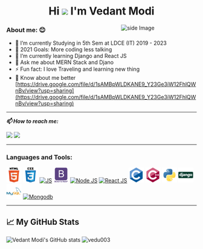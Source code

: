 <h1 align="center">Hi <img src="https://raw.githubusercontent.com/MartinHeinz/MartinHeinz/master/wave.gif" width="30px"> I'm Vedant Modi</h1>

<img src="https://github.com/vedu003/vedu003/blob/master/assets/life_balance.gif" alt="side Image" align="right" width="200" height="auto" />

### About me: 😊

- 🔭 I’m currently Studying in 5th Sem at LDCE (IT) 2019 - 2023
- 🥅 2021 Goals: More coding less talking
- 🌱 I’m currently learning Django and React JS
- 💬 Ask me about MERN Stack and Djano 
- ⚡ Fun fact: I love Traveling and learning new thing
- 📄 Know about me better [https://drive.google.com/file/d/1sAMBpWLDKANE9_Y23Ge3iW12FhlQWnBv/view?usp=sharing](https://drive.google.com/file/d/1sAMBpWLDKANE9_Y23Ge3iW12FhlQWnBv/view?usp=sharing)
<!-- - 👯 I’m looking to collaborate on ...
- 🤔 I’m looking for help with ...
- 📫 How to reach me: ...
- 😄 Pronouns: ...
 -->
 
 ---
 
 <p>
  <b><i>📫 How to reach me: </i></b>

 
  [<img height="30" src = "https://img.shields.io/badge/gmail-c14438?&style=for-the-badge&logo=gmail&logoColor=white" target="blank">][gmail] 
  [<img height="30" src="https://img.shields.io/badge/linkedin-blue.svg?&style=for-the-badge&logo=linkedin&logoColor=white" target="blank"/>][LinkedIn]
</p>

[gmail]: mailto:2001vedant@gmail.com
[linkedin]: https://www.linkedin.com/in/vedant-modi-3744ab213/

---

<h3 align="left">Languages and Tools:</h3>
<p align="left"> 
  <a href="https://www.w3.org/html/" target="_blank"><img src="https://raw.githubusercontent.com/devicons/devicon/master/icons/html5/html5-original-wordmark.svg" alt="html5" width="40" height="40"/></a> 
  <a href="https://www.w3schools.com/css/" target="_blank"><img src="https://raw.githubusercontent.com/devicons/devicon/master/icons/css3/css3-original-wordmark.svg" alt="css3" width="40" height="40"/></a> 
  <a href="https://www.javascript.com/" target="_blank"><img src="https://upload.wikimedia.org/wikipedia/commons/thumb/9/99/Unofficial_JavaScript_logo_2.svg/240px-Unofficial_JavaScript_logo_2.svg.png" alt="JS"  width="40" height="40"/></a>
  <a href="https://getbootstrap.com" target="_blank"><img src="https://raw.githubusercontent.com/devicons/devicon/master/icons/bootstrap/bootstrap-plain-wordmark.svg" alt="bootstrap" width="40" height="40"/></a> 
  <a href="https://nodejs.org/en/" target="_blank"><img src="https://www.pinclipart.com/picdir/middle/520-5201509_node-js-logo-png-clipart.png" alt="Node JS"  width="60" height="40"/></a>
  <a href="https://reactjs.org/" target="_blank"><img src="https://i.pinimg.com/originals/84/b1/06/84b1065e798f61aa80b8670a4b6fbb4d.png" alt="React JS"  width="40" height="40"/></a>
  <a href="https://www.cprogramming.com/" target="_blank"><img src="https://raw.githubusercontent.com/devicons/devicon/master/icons/c/c-original.svg" alt="c" width="40" height="40"/></a> 
  <a href="https://www.w3schools.com/cpp/" target="_blank"><img src="https://raw.githubusercontent.com/devicons/devicon/master/icons/cplusplus/cplusplus-original.svg" alt="cplusplus" width="40" height="40"/></a>
  <a href="https://www.python.org" target="_blank"><img src="https://raw.githubusercontent.com/devicons/devicon/master/icons/python/python-original.svg" alt="python" width="40" height="40"/></a>
  <a href="https://www.djangoproject.com/" target="_blank"><img src="https://raw.githubusercontent.com/devicons/devicon/master/icons/django/django-original.svg" alt="django" width="40" height="40"/></a>
  <a href="https://www.mysql.com/" target="_blank"><img src="https://raw.githubusercontent.com/devicons/devicon/master/icons/mysql/mysql-original-wordmark.svg" alt="mysql" width="40" height="40"/></a> 
  <a href="https://www.mongodb.com/" target="_blank"><img src="https://laymanclass.com/wp-content/uploads/2019/08/mongodb2.jpeg" alt="Mongodb"  width="65" height="40"/></a>
</p>

---

## &#x1f4c8; My GitHub Stats

<p align="center">

<!--   <img src="https://github-readme-stats.vercel.app/api?username=anujdarji2001&hide=stars&show_icons=true&line_height=48"> -->
<!--   <img src="https://github-readme-stats.vercel.app/api/top-langs/?username=anujdarji2001&count_private=true"> -->
 
  ![Vedant Modi's GitHub stats](https://github-readme-stats.vercel.app/api?username=vedu003&show_icons=true&theme=flag-india)
  <img src="https://github-readme-stats.vercel.app/api/top-langs?username=vedu003&show_icons=true&locale=en&layout=compact" alt="vedu003" />

</p>
